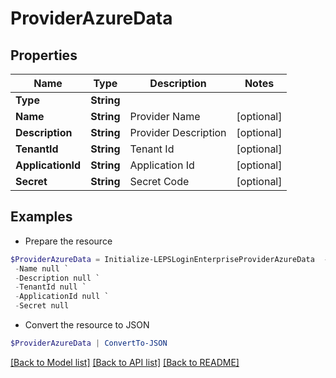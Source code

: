 # ProviderAzureData
## Properties

Name | Type | Description | Notes
------------ | ------------- | ------------- | -------------
**Type** | **String** |  | 
**Name** | **String** | Provider Name | [optional] 
**Description** | **String** | Provider Description | [optional] 
**TenantId** | **String** | Tenant Id | [optional] 
**ApplicationId** | **String** | Application Id | [optional] 
**Secret** | **String** | Secret Code | [optional] 

## Examples

- Prepare the resource
```powershell
$ProviderAzureData = Initialize-LEPSLoginEnterpriseProviderAzureData  -Type null `
 -Name null `
 -Description null `
 -TenantId null `
 -ApplicationId null `
 -Secret null
```

- Convert the resource to JSON
```powershell
$ProviderAzureData | ConvertTo-JSON
```

[[Back to Model list]](../README.md#documentation-for-models) [[Back to API list]](../README.md#documentation-for-api-endpoints) [[Back to README]](../README.md)


